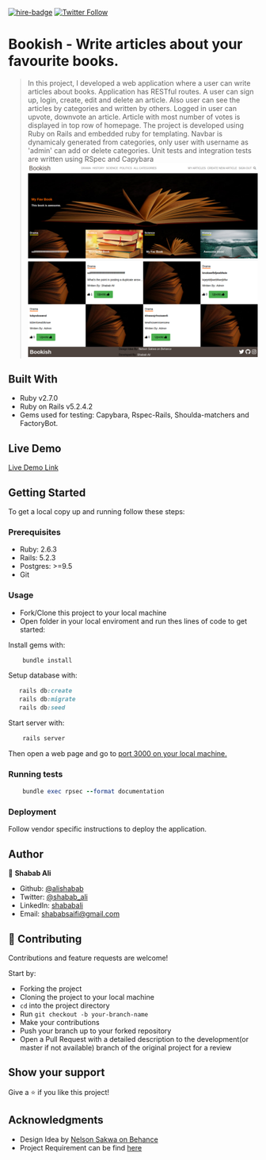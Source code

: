 [![hire-badge](https://img.shields.io/badge/Consult%20/%20Hire%20Shabab-Click%20to%20Contact-brightgreen)](mailto:shababsaifi@gmail.com) [![Twitter Follow](https://img.shields.io/twitter/follow/shabab_ali?label=Follow%20Shabab%20on%20Twitter&style=social)](https://twitter.com/shabab_ali)

# Bookish - Write articles about your favourite books.

> In this project, I developed a web application where a user can write articles about books. Application has RESTful routes. A user can sign up, login, create, edit and delete an article. Also user can see the articles by categories and written by others.
> Logged in user can upvote, downvote an article. Article with most number of votes is displayed in top row of homepage.
> The project is developed using Ruby on Rails and embedded ruby for templating.
> Navbar is dynamicaly generated from categories, only user with username as 'admin' can add or delete categories.
> Unit tests and integration tests are written using RSpec and Capybara
![screenshot](screenshot_1.png)
![screenshot](screenshot_2.png)

## Built With

- Ruby v2.7.0
- Ruby on Rails v5.2.4.2
- Gems used for testing: Capybara, Rspec-Rails, Shoulda-matchers and FactoryBot.

## Live Demo
[Live Demo Link](https://app-bookish.herokuapp.com/)


## Getting Started

To get a local copy up and running follow these steps:

### Prerequisites

- Ruby: 2.6.3
- Rails: 5.2.3
- Postgres: >=9.5
- Git

### Usage

- Fork/Clone this project to your local machine
- Open folder in your local enviroment and run thes lines of code to get started:

Install gems with:

```Ruby
    bundle install
```

Setup database with:

```Ruby
   rails db:create
   rails db:migrate
   rails db:seed
```

Start server with:

```Ruby
    rails server
```

Then open a web page and go to [port 3000 on your local machine.](http://localhost:3000)

### Running tests

```Ruby
    bundle exec rpsec --format documentation
```

### Deployment

Follow vendor specific instructions to deploy the application.

## Author

👤 **Shabab Ali**

- Github: [@alishabab](https://github.com/alishabab)
- Twitter: [@shabab_ali](https://twitter.com/shabab_ali)
- LinkedIn: [shababali](https://www.linkedin.com/in/shababali/)
- Email: [shababsaifi@gmail.com](mailto:shababsaifi@gmail.com)

## 🤝 Contributing

Contributions and feature requests are welcome!

Start by:

- Forking the project
- Cloning the project to your local machine
- `cd` into the project directory
- Run `git checkout -b your-branch-name`
- Make your contributions
- Push your branch up to your forked repository
- Open a Pull Request with a detailed description to the development(or master if not available) branch of the original project for a review

## Show your support

Give a ⭐️ if you like this project!

## Acknowledgments

- Design Idea by [Nelson Sakwa on Behance](https://www.behance.net/sakwadesignstudio) 
- Project Requirement can be find [here](https://www.notion.so/Lifestyle-articles-b82a5f10122b4cec924cd5d4a6cf7561)

